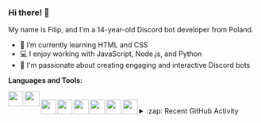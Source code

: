 ### Hi there! 👋

My name is Filip, and I'm a 14-year-old Discord bot developer from Poland.

- 🌱 I’m currently learning HTML and CSS
- 💻 I enjoy working with JavaScript, Node.js, and Python
- 🎨 I'm passionate about creating engaging and interactive Discord bots

**Languages and Tools:**

<code><img align="left" height="30" src="https://cdn.jsdelivr.net/gh/devicons/devicon/icons/javascript/javascript-original.svg"></code>
<code><img align="left" height="30" src="https://cdn.jsdelivr.net/gh/devicons/devicon/icons/nodejs/nodejs-original.svg"></code>  
<code><img align="left" height="30" src="https://cdn.jsdelivr.net/gh/devicons/devicon/icons/python/python-original.svg"></code> 
<code><img align="left" height="30" src="https://cdn.jsdelivr.net/gh/devicons/devicon/icons/html5/html5-original.svg"></code>
<code><img align="left" height="30" src="https://cdn.jsdelivr.net/gh/devicons/devicon/icons/css3/css3-original.svg"></code>
<code><img align="left" height="30" src="https://static-00.iconduck.com/assets.00/github-icon-2048x1988-jzvzcf2t.png"></code>
<code><img align="left" height="30" src="https://cdn.jsdelivr.net/gh/devicons/devicon/icons/git/git-original.svg"></code>
<code><img align="left" height="30" src="https://cdn.jsdelivr.net/gh/devicons/devicon/icons/vscode/vscode-original.svg"></code>

<details>
  <summary>:zap: Recent GitHub Activity</summary>
  
<!--START_SECTION:activity-->
1. 🗣 Commented on [#35](https://github.com/GH-Event-Demos/random-name-picker/issues/35) in [GH-Event-Demos/random-name-picker](https://github.com/GH-Event-Demos/random-name-picker)
2. 💪 Opened PR [#4](https://github.com/mongodb-developer/mdblinks/pull/4) in [mongodb-developer/mdblinks](https://github.com/mongodb-developer/mdblinks)
3. ❗ Opened issue [#3](https://github.com/mongodb-developer/mdblinks/issues/3) in [mongodb-developer/mdblinks](https://github.com/mongodb-developer/mdblinks)
4. 💪 Opened PR [#1](https://github.com/studio-demo/cloudcash-sass/pull/1) in [studio-demo/cloudcash-sass](https://github.com/studio-demo/cloudcash-sass)
5. 🎉 Merged PR [#1](https://github.com/codeSTACKr/superhero-extensions/pull/1) in [codeSTACKr/superhero-extensions](https://github.com/codeSTACKr/superhero-extensions)
<!--END_SECTION:activity-->

</details>
